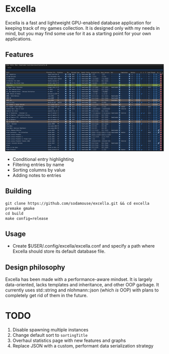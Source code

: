 # Excella
Excella is a fast and lightweight GPU-enabled database application for keeping track of my games collection. It is designed only with my needs in mind, but you may find some use for it as a starting point for your own applications.

## Features
![](/screenshot/screenshot.png)
- Conditional entry highlighting
- Filtering entries by name
- Sorting columns by value
- Adding notes to entries

## Building
``` shell
git clone https://github.com/sodamouse/excella.git && cd excella
premake gmake
cd build
make config=release
```

## Usage
- Create $USER/.config/excella/excella.conf and specify a path where Excella should store its default database file.

## Design philosophy
Excella has been made with a performance-aware mindset. It is largely data-oriented, lacks templates and inheritance, and other OOP garbage. It currently uses std::string and nlohmann::json (which *is* OOP) with plans to completely get rid of them in the future.

# TODO
1. Disable spawning multiple instances
2. Change default sort to `sortingTitle`
3. Overhaul statistics page with new features and graphs
4. Replace JSON with a custom, performant data serialization strategy
